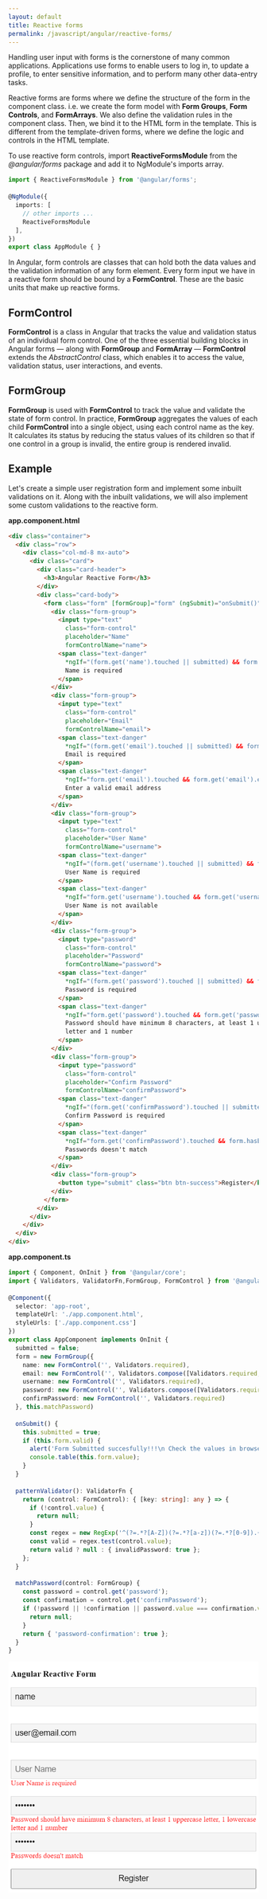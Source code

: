```yaml
---
layout: default
title: Reactive forms
permalink: /javascript/angular/reactive-forms/
---
```


Handling user input with forms is the cornerstone of many common applications. Applications use forms to enable users to log in, to update a profile, to enter sensitive information, and to perform many other data-entry tasks.

Reactive forms are forms where we define the structure of the form in the component class. i.e. we create the form model with **Form Groups**, **Form Controls**, and **FormArrays**. We also define the validation rules in the component class. Then, we bind it to the HTML form in the template. This is different from the template-driven forms, where we define the logic and controls in the HTML template.

To use reactive form controls, import **ReactiveFormsModule** from the *@angular/forms* package and add it to NgModule's imports array.

```typescript
import { ReactiveFormsModule } from '@angular/forms';

@NgModule({
  imports: [
    // other imports ...
    ReactiveFormsModule
  ],
})
export class AppModule { }
```

In Angular, form controls are classes that can hold both the data values and the validation information of any form element. Every form input we have in a reactive form should be bound by a **FormControl**. These are the basic units that make up reactive forms.

## FormControl
**FormControl** is a class in Angular that tracks the value and validation status of an individual form control. One of the three essential building blocks in Angular forms — along with **FormGroup** and **FormArray** — **FormControl** extends the *AbstractControl* class, which enables it to access the value, validation status, user interactions, and events.

## FormGroup
**FormGroup** is used with **FormControl** to track the value and validate the state of form control. In practice, **FormGroup** aggregates the values of each child **FormControl** into a single object, using each control name as the key. It calculates its status by reducing the status values of its children so that if one control in a group is invalid, the entire group is rendered invalid.

## Example
Let's create a simple user registration form and implement some inbuilt validations on it. Along with the inbuilt validations, we will also implement some custom validations to the reactive form.

**app.component.html**
```html
<div class="container">
  <div class="row">
    <div class="col-md-8 mx-auto">
      <div class="card">
        <div class="card-header">
          <h3>Angular Reactive Form</h3>
        </div>
        <div class="card-body">
          <form class="form" [formGroup]="form" (ngSubmit)="onSubmit()">
            <div class="form-group">
              <input type="text"
                class="form-control"
                placeholder="Name"
                formControlName="name">
              <span class="text-danger"
                *ngIf="(form.get('name').touched || submitted) && form.get('name').errors?.required">
                Name is required
              </span>
            </div>
            <div class="form-group">
              <input type="text"
                class="form-control"
                placeholder="Email"
                formControlName="email">
              <span class="text-danger"
                *ngIf="(form.get('email').touched || submitted) && form.get('email').errors?.required">
                Email is required
              </span>
              <span class="text-danger"
                *ngIf="form.get('email').touched && form.get('email').errors?.email">
                Enter a valid email address
              </span>
            </div>
            <div class="form-group">
              <input type="text"
                class="form-control"
                placeholder="User Name"
                formControlName="username">
              <span class="text-danger"
                *ngIf="(form.get('username').touched || submitted) && form.get('username').errors?.required">
                User Name is required
              </span>
              <span class="text-danger"
                *ngIf="form.get('username').touched && form.get('username').errors?.userNameNotAvailable">
                User Name is not available
              </span>
            </div>
            <div class="form-group">
              <input type="password"
                class="form-control"
                placeholder="Password"
                formControlName="password">
              <span class="text-danger"
                *ngIf="(form.get('password').touched || submitted) && form.get('password').errors?.required">
                Password is required
              </span>
              <span class="text-danger"
                *ngIf="form.get('password').touched && form.get('password').errors?.invalidPassword">
                Password should have minimum 8 characters, at least 1 uppercase letter, 1 lowercase
                letter and 1 number
              </span>
            </div>
            <div class="form-group">
              <input type="password"
                class="form-control"
                placeholder="Confirm Password"
                formControlName="confirmPassword">
              <span class="text-danger"
                *ngIf="(form.get('confirmPassword').touched || submitted)&& form.get('confirmPassword').errors?.required">
                Confirm Password is required
              </span>
              <span class="text-danger"
                *ngIf="form.get('confirmPassword').touched && form.hasError('password-confirmation')">
                Passwords doesn't match
              </span>
            </div>
            <div class="form-group">
              <button type="submit" class="btn btn-success">Register</button>
            </div>
          </form>
        </div>
      </div>
    </div>
  </div>
</div>
```
**app.component.ts**

```typescript
import { Component, OnInit } from '@angular/core';
import { Validators, ValidatorFn,FormGroup, FormControl } from '@angular/forms';

@Component({
  selector: 'app-root',
  templateUrl: './app.component.html',
  styleUrls: ['./app.component.css']
})
export class AppComponent implements OnInit {
  submitted = false;
  form = new FormGroup({
    name: new FormControl('', Validators.required),
    email: new FormControl('', Validators.compose([Validators.required, Validators.email])),
    username: new FormControl('', Validators.required),
    password: new FormControl('', Validators.compose([Validators.required, this.patternValidator()])),
    confirmPassword: new FormControl('', Validators.required)
  }, this.matchPassword)

  onSubmit() {
    this.submitted = true;
    if (this.form.valid) {
      alert('Form Submitted succesfully!!!\n Check the values in browser console.');
      console.table(this.form.value);
    }
  }

  patternValidator(): ValidatorFn {
    return (control: FormControl): { [key: string]: any } => {
      if (!control.value) {
        return null;
      }
      const regex = new RegExp('^(?=.*?[A-Z])(?=.*?[a-z])(?=.*?[0-9]).{8,}$');
      const valid = regex.test(control.value);
      return valid ? null : { invalidPassword: true };
    };
  }

  matchPassword(control: FormGroup) {
    const password = control.get('password');
    const confirmation = control.get('confirmPassword');
    if (!password || !confirmation || password.value === confirmation.value) {
      return null;
    }
    return { 'password-confirmation': true };
  }  
}
```
![Reactive form example](../img/reactive-form.png)
